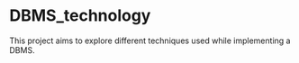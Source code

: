 # DBMS_technology
This project aims to explore different techniques used while implementing a DBMS.

